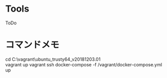 # Tools
ToDo

# コマンドメモ
cd C:\vagrant\ubuntu_trusty64_v20181203.01\
vagrant up
vagrant ssh
docker-compose -f /vagrant/docker-compose.yml up

